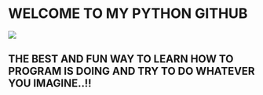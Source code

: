 # WELCOME TO MY PYTHON GITHUB 

![](http://www.kappit.com/img/pics/201510_1829_dhbgd_sm.jpg)

## THE BEST AND FUN WAY TO LEARN HOW TO PROGRAM IS DOING AND TRY TO DO WHATEVER YOU IMAGINE..!!
